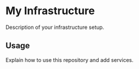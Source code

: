# My Infrastructure

Description of your infrastructure setup.

## Usage

Explain how to use this repository and add services.
